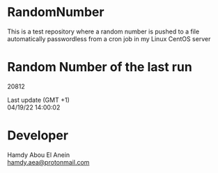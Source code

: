 # RandomNumber    
This is a test repository where a random number is pushed to a file automatically passwordless from a cron job in my Linux CentOS server    
# Random Number of the last run   
20812
      
Last update (GMT +1)    
04/19/22 14:00:02
# Developer    
Hamdy Abou El Anein   
hamdy.aea@protonmail.com
